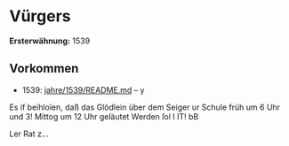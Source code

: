 # Vürgers

**Ersterwähnung:** 1539

## Vorkommen
- 1539: [jahre/1539/README.md](../jahre/1539/README.md) – y

Es if beihloïen, daß das Glödlein über dem Seiger
ur Schule früh um 6 Uhr und 3! Mittog um 12 Uhr
geläutet Werden ſol I IT! bB

Ler Rat z...
